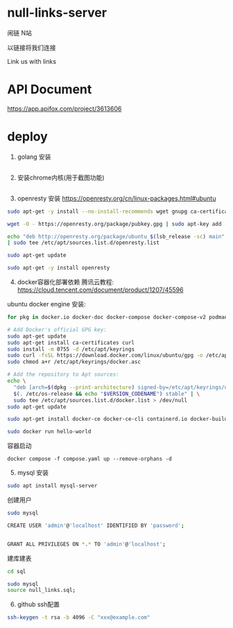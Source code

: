 # null-links-server
闹链 N站

以链接将我们连接

Link us with links

# API Document
https://app.apifox.com/project/3613606

# deploy
1. golang 安装
```bash

```

2. 安装chrome内核(用于截图功能)

```bash

```

3. openresty 安装
https://openresty.org/cn/linux-packages.html#ubuntu
```bash
sudo apt-get -y install --no-install-recommends wget gnupg ca-certificates lsb-release

wget -O - https://openresty.org/package/pubkey.gpg | sudo apt-key add -

echo "deb http://openresty.org/package/ubuntu $(lsb_release -sc) main" \
| sudo tee /etc/apt/sources.list.d/openresty.list

sudo apt-get update

sudo apt-get -y install openresty
```

4. docker容器化部署依赖
腾讯云教程: https://cloud.tencent.com/document/product/1207/45596

ubuntu docker engine 安装:
```bash
for pkg in docker.io docker-doc docker-compose docker-compose-v2 podman-docker containerd runc; do sudo apt-get remove $pkg; done

# Add Docker's official GPG key:
sudo apt-get update
sudo apt-get install ca-certificates curl
sudo install -m 0755 -d /etc/apt/keyrings
sudo curl -fsSL https://download.docker.com/linux/ubuntu/gpg -o /etc/apt/keyrings/docker.asc
sudo chmod a+r /etc/apt/keyrings/docker.asc

# Add the repository to Apt sources:
echo \
  "deb [arch=$(dpkg --print-architecture) signed-by=/etc/apt/keyrings/docker.asc] https://download.docker.com/linux/ubuntu \
  $(. /etc/os-release && echo "$VERSION_CODENAME") stable" | \
  sudo tee /etc/apt/sources.list.d/docker.list > /dev/null
sudo apt-get update

sudo apt-get install docker-ce docker-ce-cli containerd.io docker-buildx-plugin docker-compose-plugin

sudo docker run hello-world
```


容器启动
```
docker compose -f compose.yaml up --remove-orphans -d
```

5. mysql
安装
```bash
sudo apt install mysql-server
```

创建用户
```bash
sudo mysql

CREATE USER 'admin'@'localhost' IDENTIFIED BY 'password';


GRANT ALL PRIVILEGES ON *.* TO 'admin'@'localhost';
```

建库建表
```bash
cd sql

sudo mysql
source null_links.sql;
```

6. github ssh配置
```bash
ssh-keygen -t rsa -b 4096 -C "xxx@example.com"
```